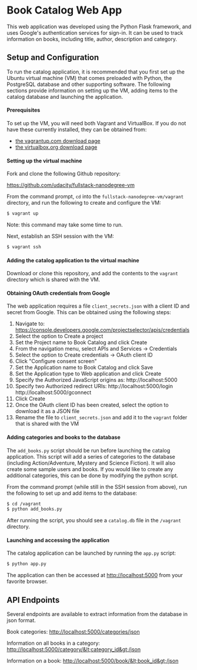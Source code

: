 # Book Catalog Web App

This web application was developed using the Python Flask framework, and uses Google's authentication services for sign-in. It can be used to track information on books, including title, author, description and category.

## Setup and Configuration

To run the catalog application, it is recommended that you first set up the Ubuntu virtual machine (VM) that comes preloaded with Python, the PostgreSQL database and other supporting software. The following sections provide information on setting up the VM, adding items to the catalog database and launching the application.

#### Prerequisites

To set up the VM, you will need both Vagrant and VirtualBox. If you do not have these currently installed, they can be obtained from:

- [the vagrantup.com download page](https://www.vagrantup.com/downloads.html)
- [the virtualbox.org download page](https://www.virtualbox.org/wiki/Downloads) 

#### Setting up the virtual machine

Fork and clone the following Github repository:

<https://github.com/udacity/fullstack-nanodegree-vm>

From the command prompt, `cd` into the `fullstack-nanodegree-vm/vagrant` directory, and run the following to create and configure the VM:
```sh
$ vagrant up
```
Note: this command may take some time to run.

Next, establish an SSH session with the VM:
```sh
$ vagrant ssh
```

#### Adding the catalog application to the virtual machine

Download or clone this repository, and add the contents to the `vagrant` directory which is shared with the VM.


#### Obtaining OAuth credentials from Google

The web application requires a file `client_secrets.json` with a client ID and secret from Google. This can be obtained using the following steps:
1. Navigate to: https://console.developers.google.com/projectselector/apis/credentials
2. Select the option to Create a project
3. Set the Project name to Book Catalog and click Create
4. From the navigation menu, select APIs and Services -> Credentials
5. Select the option to Create credentials -> OAuth client ID
6. Click "Configure consent screen"
7. Set the Application name to Book Catalog and click Save
8. Set the Application type to Web application and click Create
9. Specify the Authorized JavaScript origins as: http://localhost:5000
10. Specify two Authorized redirect URIs: http://localhost:5000/login http://localhost:5000/gconnect
11. Click Create
12. Once the OAuth client ID has been created, select the option to download it as a JSON file
13. Rename the file to `client_secrets.json` and add it to the `vagrant` folder that is shared with the VM


#### Adding categories and books to the database

The `add_books.py` script should be run before launching the catalog application. This script will add a series of categories to the database (including Action/Adventure, Mystery and Science Fiction). It will also create some sample users and books. If you would like to create any additional categories, this can be done by modifying the python script.  

From the command prompt (while still in the SSH session from above), run the following to set up and add items to the database:

```sh
$ cd /vagrant
$ python add_books.py
```

After running the script, you should see a `catalog.db` file in the `/vagrant` directory.

#### Launching and accessing the application

The catalog application can be launched by running the `app.py` script:

```sh
$ python app.py
```

The application can then be accessed at <http://localhost:5000> from your favorite browser.

## API Endpoints

Several endpoints are available to extract information from the database in json format.

Book categories:
<http://localhost:5000/categories/json>

Information on all books in a category:
<http://localhost:5000/category/&lt;category_id&gt;/json>

Information on a book:
<http://localhost:5000/book/&lt;book_id&gt;/json>



